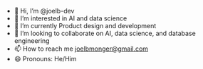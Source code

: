 - 👋 Hi, I’m @joelb-dev
- 👀 I’m interested in AI and data science
- 🌱 I’m currently Product design and development
- 💞️ I’m looking to collaborate on AI, data science, and database engineering
- 📫 How to reach me joelbmonger@gmail.com
- 😄 Pronouns: He/Him

<!---
joelb-dev/joelb-dev is a ✨ special ✨ repository because its `README.md` (this file) appears on your GitHub profile.
You can click the Preview link to take a look at your changes.
--->
